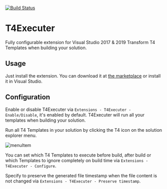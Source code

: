 [![Build Status](https://dev.azure.com/Epsicode/T4Executer/_apis/build/status/Epsilekt.T4Executer?branchName=master)](https://dev.azure.com/Epsicode/T4Executer/_build/latest?definitionId=1&branchName=master)
# T4Executer

Fully configurable extension for Visual Studio 2017 & 2019
Transform T4 Templates when building your solution. 

## Usage

Just install the extension. You can download it at [the marketplace](https://marketplace.visualstudio.com/items?itemName=TimMaes.ttexecuter) or install it in Visual Studio.

## Configuration

Enable or disable T4Executer via `Extensions - T4Executer - Enable/Disable`, it's enabled by default.
T4Executer will run all your templates when building your solution.

Run all T4 Templates in your solution by clicking the T4 icon on the solution explorer menu.

![menuItem](https://i.ibb.co/bQ90BwH/menuItem.png)

You can set which T4 Templates to execute before build, after build or which Templates to ignore completely on build time via `Extensions - T4Executer - Configure`.

Specify to preserve the generated file timestamp when the file content is not changed via `Extensions - T4Executer - Preserve timestamp`.
